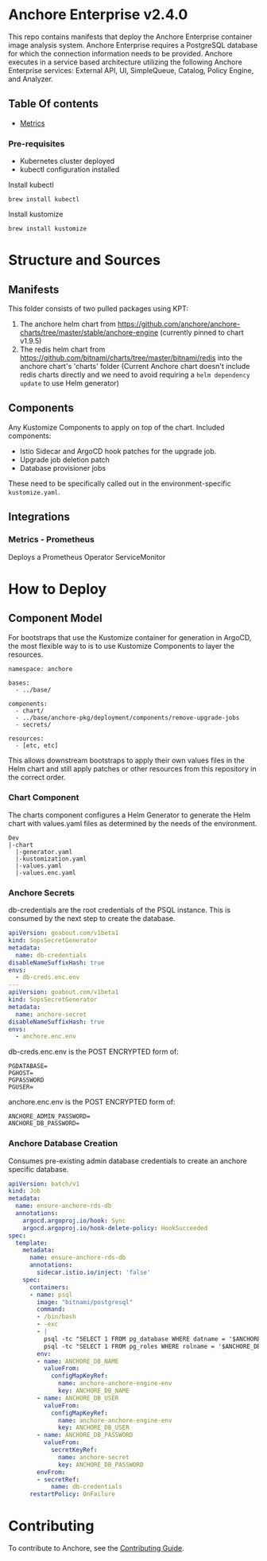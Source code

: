 # Anchore Enterprise v2.4.0

This repo contains manifests that deploy the Anchore Enterprise container image analysis system. Anchore Enterprise requires a PostgreSQL database for which the connection information needs to be provided. Anchore executes in a service based architecture utilizing the following Anchore Enterprise services: External API, UI, SimpleQueue, Catalog, Policy Engine, and Analyzer.

## Table Of contents

- [Metrics](./metrics.md)

### Pre-requisites

* Kubernetes cluster deployed
* kubectl configuration installed

Install kubectl

```
brew install kubectl
```

Install kustomize

```
brew install kustomize
```

# Structure and Sources
## Manifests
This folder consists of two pulled packages using KPT:
1. The anchore helm chart from https://github.com/anchore/anchore-charts/tree/master/stable/anchore-engine (currently pinned to chart v1.9.5)
2. The redis helm chart from https://github.com/bitnami/charts/tree/master/bitnami/redis into the anchore chart's 'charts' folder (Current Anchore chart doesn't include redis charts directly and we need to avoid requiring a `helm dependency update` to use Helm generator)

## Components
Any Kustomize Components to apply on top of the chart. Included components:

* Istio Sidecar and ArgoCD hook patches for the upgrade job.
* Upgrade job deletion patch
* Database provisioner jobs

These need to be specifically called out in the environment-specific `kustomize.yaml`.

## Integrations
### Metrics - Prometheus

Deploys a Prometheus Operator ServiceMonitor

# How to Deploy
## Component Model
For bootstraps that use the Kustomize container for generation in ArgoCD, the most flexible way to is to use Kustomize Components to layer the resources.
```
namespace: anchore

bases:
  - ../base/

components:
  - chart/
  - ../base/anchore-pkg/deployment/components/remove-upgrade-jobs
  - secrets/

resources:
  - [etc, etc]
```

This allows downstream bootstraps to apply their own values files in the Helm chart and still apply patches or other resources from this repository in the correct order.

### Chart Component
The charts component configures a Helm Generator to generate the Helm chart with values.yaml files as determined by the needs of the environment.
```
Dev
|-chart
  |-generator.yaml
  |-kustomization.yaml
  |-values.yaml
  |-values.enc.yaml
```

### Anchore Secrets
db-credentials are the root credentials of the PSQL instance. This is consumed by the next step to create the database.
```yaml
apiVersion: goabout.com/v1beta1
kind: SopsSecretGenerator
metadata:
  name: db-credentials
disableNameSuffixHash: true
envs:
  - db-creds.enc.env
---
apiVersion: goabout.com/v1beta1
kind: SopsSecretGenerator
metadata:
  name: anchore-secret
disableNameSuffixHash: true
envs:
  - anchore.enc.env
```

db-creds.enc.env is the POST ENCRYPTED form of:
```text
PGDATABASE=
PGHOST=
PGPASSWORD
PGUSER=
```

anchore.enc.env is the POST ENCRYPTED form of:
```text
ANCHORE_ADMIN_PASSWORD=
ANCHORE_DB_PASSWORD=
```

### Anchore Database Creation
Consumes pre-existing admin database credentials to create an anchore specific database.
```yaml
apiVersion: batch/v1
kind: Job
metadata:
  name: ensure-anchore-rds-db
  annotations:
    argocd.argoproj.io/hook: Sync
    argocd.argoproj.io/hook-delete-policy: HookSucceeded
spec:
  template:
    metadata:
      name: ensure-anchore-rds-db
      annotations:
        sidecar.istio.io/inject: 'false'
    spec:
      containers:
      - name: psql
        image: "bitnami/postgresql"
        command:
        - /bin/bash
        - -exc
        - |
          psql -tc "SELECT 1 FROM pg_database WHERE datname = '$ANCHORE_DB_NAME'" | grep -q 1 || psql -c "CREATE DATABASE $ANCHORE_DB_NAME"
          psql -tc "SELECT 1 FROM pg_roles WHERE rolname = '$ANCHORE_DB_USER'" | grep -q 1 && psql -c "ALTER USER $ANCHORE_DB_USER WITH PASSWORD '$ANCHORE_DB_PASSWORD'; GRANT ALL PRIVILEGES ON DATABASE $ANCHORE_DB_NAME TO $ANCHORE_DB_USER;" | grep -q GRANT || psql -c "CREATE USER $ANCHORE_DB_USER WITH PASSWORD '$ANCHORE_DB_PASSWORD'; GRANT ALL PRIVILEGES ON DATABASE $ANCHORE_DB_NAME TO $ANCHORE_DB_USER;"
        env:
        - name: ANCHORE_DB_NAME
          valueFrom:
            configMapKeyRef:
              name: anchore-anchore-engine-env
              key: ANCHORE_DB_NAME
        - name: ANCHORE_DB_USER
          valueFrom:
            configMapKeyRef:
              name: anchore-anchore-engine-env
              key: ANCHORE_DB_USER
        - name: ANCHORE_DB_PASSWORD
          valueFrom:
            secretKeyRef:
              name: anchore-secret
              key: ANCHORE_DB_PASSWORD
        envFrom:
        - secretRef:
            name: db-credentials
      restartPolicy: OnFailure

```
# Contributing

To contribute to Anchore, see the [Contributing Guide](CONTRIBUTING.md).
